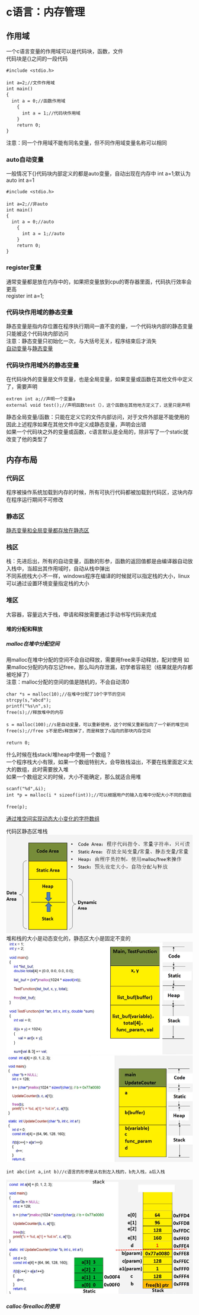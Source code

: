 # c语言：内存管理

## 作用域
一个c语言变量的作用域可以是代码块，函数，文件  
代码块是{}之间的一段代码  
```
#include <stdio.h>

int a=2;//文件作用域
int main()
{
  int a = 0;//函数作用域
    {
      int a = 1;//代码块作用域
    }
    return 0;
}
```
注意：同一个作用域不能有同名变量，但不同作用域变量名称可以相同  

### auto自动变量
一般情况下{}代码块内部定义的都是auto变量，自动出现在内存中
int a=1;默认为auto int a=1  
```
#include <stdio.h>

int a=2;//非auto
int main()
{
  int a = 0;//auto
    {
      int a = 1;//auto
    }
    return 0;
}
```  

### register变量
通常变量都是放在内存中的，如果把变量放到cpu的寄存器里面，代码执行效率会更高  
register int a=1;  

### 代码块作用域的静态变量
静态变量是指内存位置在程序执行期间一直不变的量，一个代码块内部的静态变量只能被这个代码块内部访问  
注意：静态变量只初始化一次，与大括号无关，程序结束后才消失   
[自动变量](auto_static.cpp)与[静态变量](auto_static2.cpp)  

### 代码块作用域外的静态变量
在代码块外的变量是文件变量，也是全局变量，如果变量或函数在其他文件中定义了，需要声明  
```
extren int a;//声明一个变量a
external void test();//声明函数test（），这个函数在其他地方定义了，这里只是声明
```
静态全局变量/函数：只能在定义它的文件内部访问，对于文件外部是不能使用的  
因此上述程序如果在其他文件中定义成静态变量，声明会出错    
如果一个代码块之外的变量或函数，c语言默认是全局的，除非写了一个static就改变了他的类型了  

## 内存布局

### 代码区
程序被操作系统加载到内存的时候，所有可执行代码都被加载到代码区，这块内存在程序运行期间不可修改  

### 静态区
[静态变量和全局变量都存放在静态区](jingtaiqu.cpp)  

### 栈区  
栈：先进后出，所有的自动变量，函数的形参，函数的返回值都是由编译器自动放入栈中，当超出其作用域时，自动从栈中弹出   
不同系统栈大小不一样，windows程序在编译的时候就可以指定栈的大小，linux可以通过设置环境变量指定栈的大小  

### 堆区  
大容器，容量远大于栈，申请和释放需要通过手动书写代码来完成  

#### 堆的分配和释放  
##### malloc在堆中分配空间
用malloc在堆中分配的空间不会自动释放，需要用free来手动释放，配对使用
如果malloc分配的内存忘记free，那么叫内存泄漏，初学者容易犯（结果就是内存都被吃掉了）  
注意：malloc分配的空间的值是随机的，不会自动清0    
```
char *s = malloc(10);//在堆中分配了10个字节的空间
strcpy(s,"abcd");
printf("%s\n",s);
free(s);//释放堆中的内存

s = malloc(100);//s是自动变量，可以重新使用，这个时候又重新指向了一个新的堆空间
free(s);//free s不是把s释放掉了，而是释放了s指向的那块内存空间

return 0;
```
什么时候在栈stack/堆heap中使用一个数组？  
一个程序栈大小有限，如果一个数组特别大，会导致栈溢出，不要在栈里面定义太大的数组，此时需要放入堆  
如果一个数组定义的时候，大小不能确定，那么就适合用堆  
```
scanf("%d",&i);
int *p = malloc(i * sizeof(int));//可以根据用户的输入在堆中分配大小不同的数组

free(p);
```

[通过堆空间实现动态大小变化的字符数组](dui.cpp)   

代码区静态区堆栈  
![代码区静态区堆栈](https://github.com/cccccate/purin-purin_3/blob/master/1.png)  
堆和栈的大小是动态变化的，静态区大小是固定不变的   
![例子一](https://github.com/cccccate/purin-purin_3/blob/master/2.png)  
![例子二](https://github.com/cccccate/purin-purin_3/blob/master/3.png)  
```
int abc(int a,int b)//c语言的形参是从右到左入栈的，b先入栈，a后入栈
```
![入栈](https://github.com/cccccate/purin-purin_3/blob/master/4.png)

##### calloc与realloc的使用
